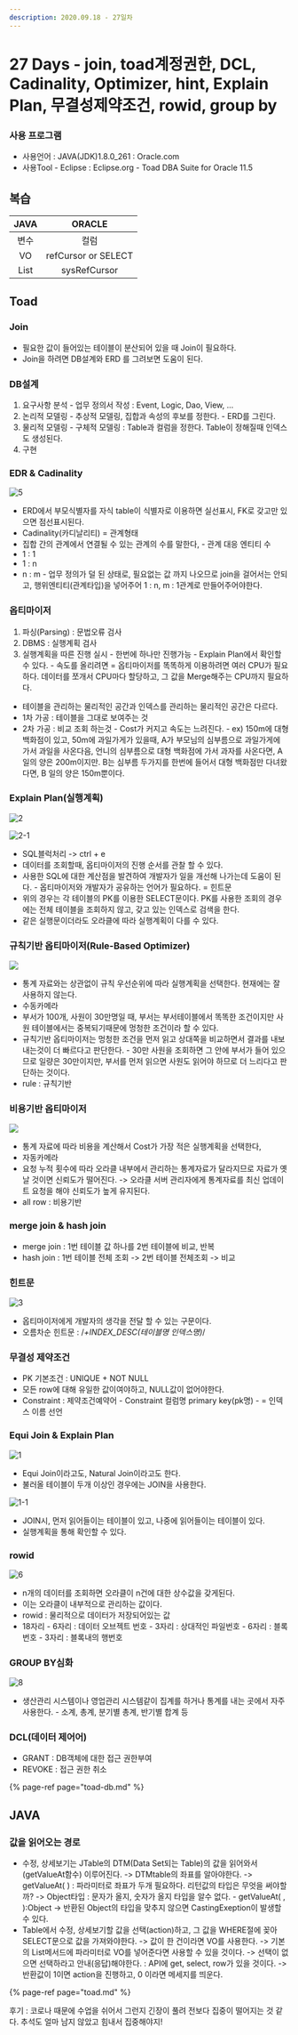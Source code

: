 ```yaml
---
description: 2020.09.18 - 27일차
---
```


# 27 Days - join, toad계정권한, DCL, Cadinality, Optimizer, hint, Explain Plan, 무결성제약조건, rowid, group by

### 사용 프로그램

* 사용언어 : JAVA\(JDK\)1.8.0\_261 : Oracle.com
* 사용Tool  - Eclipse : Eclipse.org - Toad DBA Suite for Oracle 11.5

## 복습

| JAVA | ORACLE |
| :---: | :---: |
| 변수 | 컬럼 |
| VO | refCursor or SELECT |
| List | sysRefCursor |

## Toad 

### Join

* 필요한 값이 들어있는 테이블이 분산되어 있을 때 Join이 필요하다.
* Join을 하려면 DB설계와 ERD 를 그려보면 도움이 된다.

### DB설계

1. 요구사항 분석 - 업무 정의서 작성 : Event, Logic, Dao, View, ...
2. 논리적 모델링 - 추상적 모델링, 집합과 속성의 후보를 정한다. - ERD를 그린다.
3. 물리적 모델링 - 구체적 모델링 : Table과 컬럼을 정한다. Table이 정해질때 인덱스도 생성된다.
4. 구현

### EDR & Cadinality

![5](../.gitbook/assets/5%20%289%29.png)

* ERD에서 부모식별자를 자식 table이 식별자로 이용하면 실선표시, FK로 갖고만 있으면 점선표시된다.
* Cadinality\(카디날리티\) = 관계형태
* 집합 간의 관계에서 연결될 수 있는 관계의 수를 말한다, - 관계 대응 엔티티 수
* 1 : 1
* 1 : n
* n : m - 업무 정의가 덜 된 상태로, 필요없는 값 까지 나오므로 join을 걸어서는 안되고, 행위엔티티\(관계타입\)을 넣어주어 1 : n, m : 1관계로 만들어주어야한다.

### 옵티마이저

1. 파싱\(Parsing\) : 문법오류 검사
2. DBMS : 실행계획 검사
3. 실행계획을 따른 진행 실시 - 한번에 하나만 진행가능 - Explain Plan에서 확인할 수 있다. - 속도를 올리려면 = 옵티마이저를 똑똑하게 이용하려면 여러 CPU가 필요하다. 데이터를 쪼개서 CPU마다 할당하고, 그 값을 Merge해주는 CPU까지 필요하다.

* 테이블을 관리하는 물리적인 공간과 인덱스를 관리하는 물리적인 공간은 다르다.
* 1차 가공 : 테이블을 그대로 보여주는 것
* 2차 가공 : 비교 조회 하는것 - Cost가 커지고 속도는 느려진다. - ex\) 150m에 대형 백화점이 있고, 50m에 과일가게가 있을때, A가 부모님의 심부름으로 과일가게에 가서 과일을 사온다음, 언니의 심부름으로 대형 백화점에 가서 과자를 사온다면, A일의 양은 200m이지만. B는 심부름 두가지를 한번에 들어서 대형 백화점만 다녀왔다면, B 일의 양은 150m뿐이다.

### Explain Plan\(실행계획\)

![2](../.gitbook/assets/2%20%289%29.png)

![2-1](../.gitbook/assets/2-1%20%282%29.png)

* SQL블럭처리 -&gt; ctrl + e 
* 데이터를 조회할때, 옵티마이저의 진행 순서를 관찰 할 수 있다.
* 사용한 SQL에 대한 계산점을 발견하여 개발자가 일을 개선해 나가는데 도움이 된다. - 옵티마이저와 개발자가 공유하는 언어가 필요하다. = 힌트문
* 위의 경우는 각 테이블의 PK를 이용한 SELECT문이다. PK를 사용한 조회의 경우에는 전체 테이블을 조회하지 않고, 갖고 있는 인덱스로 검색을 한다.
* 같은 실행문이더라도 오라클에 따라 실행계획이 다를 수 있다.

### 규칙기반 옵티마이저\(Rule-Based Optimizer\)

![](../.gitbook/assets/7-1.png)

* 통계 자료와는 상관없이 규칙 우선순위에 따라 실행계획을 선택한다. 현재에는 잘 사용하지 않는다.
* 수동카메라
* 부서가 100개, 사원이 30만명일 때, 부서는 부서테이블에서 똑똑한 조건이지만 사원 테이블에서는 중복되기때문에 멍청한 조건이라 할 수 있다.
* 규칙기반 옵티마이저는 멍청한 조건을 먼저 읽고 상대쪽을 비교하면서 결과를 내보내는것이 더 빠르다고 판단한다. - 30만 사원을 조회하면 그 안에 부서가 들어 있으므로 일량은 30만이지만, 부서를 먼저 읽으면 사원도 읽어야 하므로 더 느리다고 판단하는 것이다.
* rule : 규칙기반

### 비용기반 옵티마이저

![](../.gitbook/assets/7%20%283%29.png)

* 통계 자료에 따라 비용을 계산해서 Cost가 가장 적은 실행계획을 선택한다,
* 자동카메라
* 요청 누적 횟수에 따라 오라클 내부에서 관리하는 통계자료가 달라지므로 자료가 옛날 것이면 신뢰도가 떨어진다. -&gt; 오라클 서버 관리자에게 통계자료를 최신 업데이트 요청을 해야 신뢰도가 높게 유지된다.
* all row : 비용기반

### merge join & hash join

* merge join : 1번 테이블 값 하나를 2번 테이블에 비교, 반복
* hash join : 1번 테이블 전체 조회 -&gt; 2번 테이블 전체조회 -&gt; 비교

### 힌트문

![3](../.gitbook/assets/3%20%2810%29.png)

* 옵티마이저에게 개발자의 생각을 전달 할 수 있는 구문이다.
* 오름차순 힌트문 : /_+INDEX\_DESC\(테이블명 인덱스명\)_/ 

### 무결성 제약조건

* PK 기본조건 : UNIQUE + NOT NULL
* 모든 row에 대해 유일한 값이여야하고, NULL값이 없어야한다.
* Constraint : 제약조건예약어 - Constraint 컬럼명 primary key\(pk명\)  - = 인덱스 이름 선언

### Equi Join & Explain Plan

![1](../.gitbook/assets/1%20%2810%29.png)

* Equi Join이라고도, Natural Join이라고도 한다.
* 불러올 테이블이 두개 이상인 경우에는 JOIN을 사용한다.

![1-1](../.gitbook/assets/1-1%20%282%29.png)

* JOIN시, 먼저 읽어들이는 테이블이 있고, 나중에 읽어들이는 테이블이 있다.
* 실행계획을 통해 확인할 수 있다.

### rowid

![6](../.gitbook/assets/6%20%286%29.png)

* n개의 데이터를 조회하면 오라클이 n건에 대한 상수값을 갖게된다.
* 이는 오라클이 내부적으로 관리하는 값이다.
* rowid : 물리적으로 데이터가 저장되어있는 값
* 18자리 - 6자리 : 데이터 오브젝트 번호 - 3자리 : 상대적인 파일번호 - 6자리 : 블록번호 - 3자리 : 블록내의 행번호

### GROUP BY심화

![8](../.gitbook/assets/8%20%282%29.png)

* 생산관리 시스템이나 영업관리 시스템같이 집계를 하거나 통계를 내는 곳에서 자주 사용한다. - 소계, 총계, 분기별 총계, 반기별 합계 등

### DCL\(데이터 제어어\)

* GRANT : DB객체에 대한 접근 권한부여
* REVOKE  : 접근 권한 취소

{% page-ref page="toad-db.md" %}

## JAVA

### 값을 읽어오는 경로

* 수정, 상세보기는 JTable의 DTM\(Data Set되는 Table\)의 값을 읽어와서\(getValueAt함수\) 이루어진다. -&gt; DTMtable의 좌표를 알아야한다. -&gt; getValueAt\( \) : 파라미터로 좌표가 두개 필요하다. 리턴값의 타입은 무엇을 써야할까? -&gt; Object타입 : 문자가 올지, 숫자가 올지 타입을 알수 없다.     - getValueAt\( , \):Object -&gt; 반환된 Object의 타입을 맞추지 않으면 CastingExeption이 발생할 수 있다.
* Table에서 수정, 상세보기할 값을 선택\(action\)하고, 그 값을 WHERE절에 꽂아 SELECT문으로 값을 가져와야한다. -&gt; 값이 한 건이라면 VO를 사용한다. -&gt; 기본의 List메서드에 파라미터로 VO를 넣어준다면 사용할 수 있을 것이다. -&gt; 선택이 없으면 선택하라고 안내\(응답\)해야한다. : API에 get, select, row가 있을 것이다. -&gt; 반환값이 1이면 action을 진행하고, 0 이라면 메세지를 띄운다.

{% page-ref page="toad.md" %}

후기 : 코로나 때문에 수업을 쉬어서 그런지 긴장이 풀려 전보다 집중이 떨어지는 것 같다. 추석도 얼마 남지 않았고 힘내서 집중해야지!

